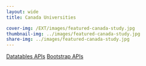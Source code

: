 ```yaml
---
layout: wide
title: Canada Universities

cover-img: /EXT/images/featured-canada-study.jpg
thumbnail-img: ../images/featured-canada-study.jpg
share-img: ../images/featured-canada-study.jpg
---
```


<a href="https://datatables.net/manual" class="badge badge-light" title="jQuery Datatables APIs" target="_blank">Datatables APIs</a>
<a href="https://getbootstrap.com/docs/3.3/components/" class="badge badge-light" title="Bootstrap APIs" target="_blank">Bootstrap APIs</a>
<div style="margin: 0 5px;">
  <style type="text/css">
      input[type="search"]::-webkit-search-cancel-button {
        -webkit-appearance: searchfield-cancel-button;
      }
      mark {
        padding: 0;
      }
  </style>
  <table id="ca-universities-table" class="display" width="100%"></table>
  
<script type="module">
  import {getAllData, flat, emptyRender, urlRender} from '/EXT/js/helpers.mjs'

  var urls = [
      "/data/canada-universities.json"
  ]

  $(document).ready(function() {
        getAllData(urls).then((data)=>{
          $('#ca-universities-table').DataTable({
              data: flat(data, 'data', 'University'),
              mark: true,
              responsive: true,
              stateSave: true,
              columns: [
                { data: 'Ranking', title:'Ranking' },
                { data: 'WorldRank', title:'WorldRank' },
                { data: 'University', title:'University', render: urlRender('University') },
                { data: 'Detalles', title:'Detalles', render: urlRender('Detalles') },
                { data: 'PresenceRank', title:'PresenceRank' }]
          })
        })
  })
  </script>
</div>
